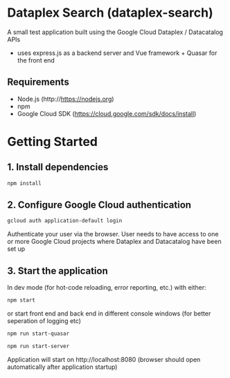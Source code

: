 # Dataplex Search (dataplex-search)

A small test application built using the Google Cloud Dataplex / Datacatalog APIs
- uses express.js as a backend server and Vue framework + Quasar for the front end

## Requirements
* Node.js (http://https://nodejs.org)
* npm
* Google Cloud SDK (https://cloud.google.com/sdk/docs/install)

# Getting Started
## 1. Install dependencies

```bash
npm install
```

## 2. Configure Google Cloud authentication
```bash
gcloud auth application-default login
```

Authenticate your user via the browser. User needs to have access to one or more Google Cloud projects where Dataplex and Datacatalog have been set up

## 3. Start the application
In dev mode (for hot-code reloading, error reporting, etc.) with either:

```bash
npm start
```

or start front end and back end in different console windows (for better seperation of logging etc)
```bash
npm run start-quasar
```

```bash
npm run start-server
```

Application will start on http://localhost:8080 (browser should open automatically after application startup)
